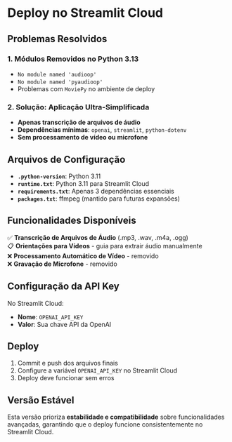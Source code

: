 # Deploy no Streamlit Cloud

## Problemas Resolvidos

### 1. Módulos Removidos no Python 3.13
- `No module named 'audioop'`
- `No module named 'pyaudioop'` 
- Problemas com `MoviePy` no ambiente de deploy

### 2. Solução: Aplicação Ultra-Simplificada
- **Apenas transcrição de arquivos de áudio**
- **Dependências mínimas**: `openai`, `streamlit`, `python-dotenv`
- **Sem processamento de vídeo ou microfone**

## Arquivos de Configuração

- **`.python-version`**: Python 3.11
- **`runtime.txt`**: Python 3.11 para Streamlit Cloud
- **`requirements.txt`**: Apenas 3 dependências essenciais
- **`packages.txt`**: ffmpeg (mantido para futuras expansões)

## Funcionalidades Disponíveis

✅ **Transcrição de Arquivos de Áudio** (.mp3, .wav, .m4a, .ogg)  
📋 **Orientações para Vídeos** - guia para extrair áudio manualmente  
❌ **Processamento Automático de Vídeo** - removido  
❌ **Gravação de Microfone** - removido

## Configuração da API Key

No Streamlit Cloud:
- **Nome**: `OPENAI_API_KEY`
- **Valor**: Sua chave API da OpenAI

## Deploy

1. Commit e push dos arquivos finais
2. Configure a variável `OPENAI_API_KEY` no Streamlit Cloud
3. Deploy deve funcionar sem erros

## Versão Estável

Esta versão prioriza **estabilidade e compatibilidade** sobre funcionalidades avançadas, garantindo que o deploy funcione consistentemente no Streamlit Cloud.
